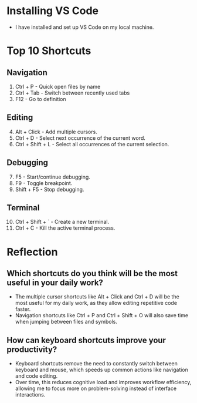 # Installing VS Code
- I have installed and set up VS Code on my local machine.

# Top 10 Shortcuts

## Navigation
1. Ctrl + P - Quick open files by name
2. Ctrl + Tab - Switch between recently used tabs
3. F12 - Go to definition

## Editing
4. Alt + Click - Add multiple cursors.
5. Ctrl + D - Select next occurrence of the current word.
6. Ctrl + Shift + L - Select all occurrences of the current selection.

## Debugging
7. F5 - Start/continue debugging.
8. F9 - Toggle breakpoint.
9. Shift + F5 - Stop debugging.

## Terminal
10. Ctrl + Shift + ` - Create a new terminal.
11. Ctrl + C - Kill the active terminal process.

# Reflection

## Which shortcuts do you think will be the most useful in your daily work?
- The multiple cursor shortcuts like Alt + Click and Ctrl + D will be the most useful for my daily work, as they allow editing repetitive code faster. 
- Navigation shortcuts like Ctrl + P and Ctrl + Shift + O will also save time when jumping between files and symbols.

## How can keyboard shortcuts improve your productivity?
- Keyboard shortcuts remove the need to constantly switch between keyboard and mouse, which speeds up common actions like navigation and code editing. 
- Over time, this reduces cognitive load and improves workflow efficiency, allowing me to focus more on problem-solving instead of interface interactions.